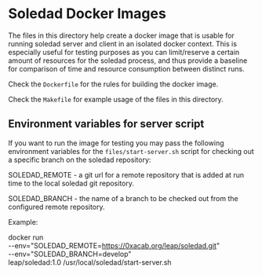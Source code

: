 Soledad Docker Images
=====================

The files in this directory help create a docker image that is usable for
running soledad server and client in an isolated docker context. This is
especially useful for testing purposes as you can limit/reserve a certain
amount of resources for the soledad process, and thus provide a baseline for
comparison of time and resource consumption between distinct runs.

Check the `Dockerfile` for the rules for building the docker image.

Check the `Makefile` for example usage of the files in this directory.


Environment variables for server script
---------------------------------------

If you want to run the image for testing you may pass the following
environment variables for the `files/start-server.sh` script for checking out
a specific branch on the soledad repository:

  SOLEDAD_REMOTE - a git url for a remote repository that is added at run time
                   to the local soledad git repository.

  SOLEDAD_BRANCH - the name of a branch to be checked out from the configured
                   remote repository.

Example:

  docker run \
    --env="SOLEDAD_REMOTE=https://0xacab.org/leap/soledad.git" \
    --env="SOLEDAD_BRANCH=develop" \
    leap/soledad:1.0 /usr/local/soledad/start-server.sh
